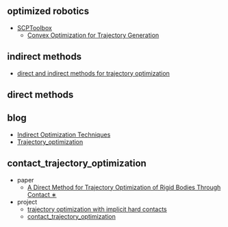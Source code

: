 
## optimized robotics

- [SCPToolbox](https://github.com/UW-ACL/SCPToolbox.jl/tree/csm)
    - [Convex Optimization for Trajectory Generation](https://arxiv.org/pdf/2106.09125)

 

## indirect methods

- [direct and indirect methods for trajectory optimization]()


## direct methods


## blog

- [Indirect Optimization Techniques](https://jacobhiggins.github.io/posts/2021/04/30/blog-post/)
- [Trajectory_optimization](https://en.wikipedia.org/wiki/Trajectory_optimization)



## contact_trajectory_optimization

- paper
    - [A Direct Method for Trajectory Optimization of Rigid Bodies Through Contact ∗](https://groups.csail.mit.edu/robotics-center/public_papers/Posa13.pdf)
- project
    - [trajectory optimization with implicit hard contacts](https://github.com/ShuoYangRobotics/TrajectoryOptimization)
    - [contact_trajectory_optimization](https://github.com/IvLabs/contact_trajectory_optimization)